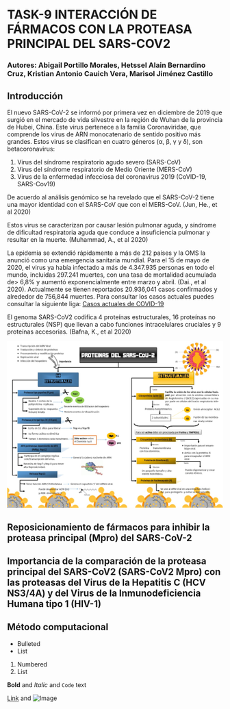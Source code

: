 # TASK-9 INTERACCIÓN DE FÁRMACOS CON LA PROTEASA PRINCIPAL DEL SARS-COV2 
### Autores: Abigail Portillo Morales, Hetssel Alain Bernardino Cruz, Kristian Antonio Cauich Vera, Marisol Jiménez Castillo

## Introducción

El nuevo SARS-CoV-2 se informó por primera vez en diciembre de 2019 que surgió en el mercado de vida silvestre en la región de Wuhan de la provincia de Hubei, China. Este virus pertenece a la familia Coronaviridae, que comprende los virus de ARN monocatenario de sentido positivo más grandes. Estos virus se clasifican en cuatro géneros (α, β, γ y δ), son betacoronavirus:

1. Virus del síndrome respiratorio agudo severo (SARS-CoV)
2. Virus del síndrome respiratorio de Medio Oriente (MERS-CoV)
3. Virus de la enfermedad infecciosa del coronavirus 2019 (CoVID-19, SARS-Cov19)
 
De acuerdo al análisis genómico se ha revelado que el SARS-CoV-2 tiene una mayor identidad con el SARS-CoV que con el MERS-CoV. (Jun, He., et al 2020) 

Estos virus se caracterizan por causar lesión pulmonar aguda, y síndrome de dificultad respiratoria aguda que conduce a insuficiencia pulmonar y resultar en la muerte. (Muhammad, A., et al 2020) 

La epidemia se extendió rápidamente a más de 212 países y la OMS la anunció como una emergencia sanitaria mundial. Para el 15 de mayo de 2020, el virus ya había infectado a más de 4.347.935 personas en todo el mundo, incluidas 297.241 muertes, con una tasa de mortalidad acumulada de> 6,8% y aumentó exponencialmente entre marzo y abril. (Dai., et al 2020). Actualmente se tienen reportados 20.936,041 casos confirmados y alrededor de 756,844 muertes. Para consultar los casos actuales puedes consultar la siguiente liga: [Casos actuales de COVID-19](https://news.google.com/covid19/map?hl=es-419&gl=MX&ceid=MX%3Aes-419)

El genoma SARS-CoV2 codifica 4 proteínas estructurales, 16 proteínas no estructurales (NSP) que llevan a cabo funciones intracelulares cruciales y 9 proteínas accesorias. (Bafna, K., et al 2020) 

![Proteinas SARS-COV2](https://github.com/Krisacv/Task9-Challenge-CdCMX/blob/gh-pages/WhatsApp%20Image%202020-08-14%20at%2017.51.52.jpeg?raw=true)


## Reposicionamiento de fármacos para inhibir la proteasa principal (Mpro) del SARS-CoV-2

## Importancia de la comparación de la proteasa principal del SARS-CoV2 (SARS-CoV2 Mpro) con las proteasas del Virus de la Hepatitis C (HCV NS3/4A) y del Virus de la Inmunodeficiencia Humana tipo 1 (HIV-1)

## Método computacional 




- Bulleted
- List

1. Numbered
2. List

**Bold** and _Italic_ and `Code` text

[Link](url) and ![Image](src)
```

